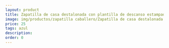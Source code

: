```yaml
---
layout: product
title: Zapatilla de casa destalonada con plantilla de descanso estampado cuadros
image: img/productos/zapatilla caballero/Zapatilla de casa destalonada con plantilla de descanso estampado cuadros=25=azul.webp
price: 25
tags: azul
description: 
order: 0
---
```


